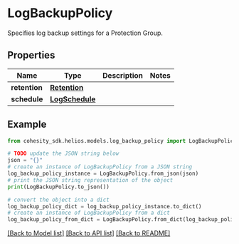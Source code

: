# LogBackupPolicy

Specifies log backup settings for a Protection Group.

## Properties

Name | Type | Description | Notes
------------ | ------------- | ------------- | -------------
**retention** | [**Retention**](Retention.md) |  | 
**schedule** | [**LogSchedule**](LogSchedule.md) |  | 

## Example

```python
from cohesity_sdk.helios.models.log_backup_policy import LogBackupPolicy

# TODO update the JSON string below
json = "{}"
# create an instance of LogBackupPolicy from a JSON string
log_backup_policy_instance = LogBackupPolicy.from_json(json)
# print the JSON string representation of the object
print(LogBackupPolicy.to_json())

# convert the object into a dict
log_backup_policy_dict = log_backup_policy_instance.to_dict()
# create an instance of LogBackupPolicy from a dict
log_backup_policy_from_dict = LogBackupPolicy.from_dict(log_backup_policy_dict)
```
[[Back to Model list]](../README.md#documentation-for-models) [[Back to API list]](../README.md#documentation-for-api-endpoints) [[Back to README]](../README.md)


